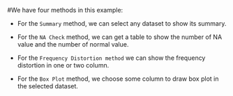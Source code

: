 #We have four methods in this example:

- For the `Summary` method, we can select any dataset to show its summary.

- For the `NA Check` method, we can get a table to show the number of NA value and the number of normal value.

- For the `Frequency Distortion method` we can show the frequency distortion in one or two column.

- For the `Box Plot` method, we choose some column to draw box plot in the selected dataset.
